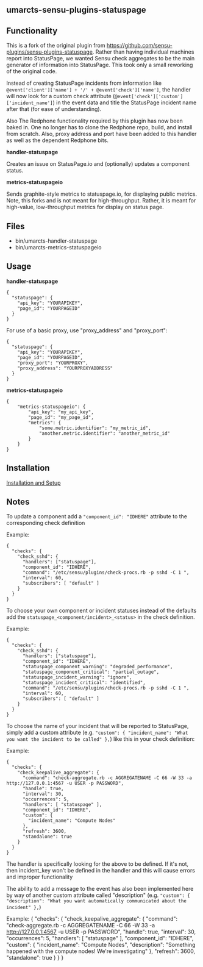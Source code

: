 ## umarcts-sensu-plugins-statuspage

## Functionality

This is a fork of the original plugin from https://github.com/sensu-plugins/sensu-plugins-statuspage. Rather than having individual machines report into StatusPage, we wanted Sensu check aggregates to be the main generator of information into StatusPage. This took only a small reworking of the original code. 

Instead of creating StatusPage incidents from information like `@event['client']['name'] + '/' + @event['check']['name']`, the handler will now look for a custom check attribute (`@event['check']['custom']['incident_name']`) in the event data and title the StatusPage incident name after that (for ease of understanding).

Also The Redphone functionality required by this plugin has now been baked in. One no longer has to clone the Redphone repo, build, and install from scratch. Also, proxy address and port have been added to this handler as well as the dependent Redphone bits.

**handler-statuspage**

Creates an issue on StatusPage.io and (optionally) updates a component status.

**metrics-statuspageio**

Sends graphite-style metrics to statuspage.io, for displaying public metrics.  Note, this forks and is not meant for high-throughput.  Rather, it is meant for high-value, low-throughput metrics for display on status page.

## Files
 * bin/umarcts-handler-statuspage
 * bin/umarcts-metrics-statuspageio

## Usage

**handler-statuspage**
```
{
  "statuspage": {
    "api_key": "YOURAPIKEY",
    "page_id": "YOURPAGEID"
  }
}
```

For use of a basic proxy, use "proxy_address" and "proxy_port":
```
{
  "statuspage": {
    "api_key": "YOURAPIKEY",
    "page_id": "YOURPAGEID",
    "proxy_port": "YOURPROXY",
    "proxy_address": "YOURPROXYADDRESS"
  }
}
```

**metrics-statuspageio**
```
{
    "metrics-statuspageio": {
        "api_key": "my_api_key",
        "page_id": "my_page_id",
        "metrics": {
            "some.metric.identifier": "my_metric_id",
            "another.metric.identifier": "another_metric_id"
        }
    }
}
```
## Installation

[Installation and Setup](http://sensu-plugins.io/docs/installation_instructions.html)

## Notes

To update a component add a `"component_id": "IDHERE"` attribute to the corresponding check definition

Example:
```
{
  "checks": {
    "check_sshd": {
      "handlers": ["statuspage"],
      "component_id": "IDHERE",
      "command": "/etc/sensu/plugins/check-procs.rb -p sshd -C 1 ",
      "interval": 60,
      "subscribers": [ "default" ]
    }
  }
}
```

To choose your own component or incident statuses instead of the defaults add the `statuspage_<component/incident>_<status>` in the check definition.

Example:
```
{
  "checks": {
    "check_sshd": {
      "handlers": ["statuspage"],
      "component_id": "IDHERE",
      "statuspage_component_warning": "degraded_performance",
      "statuspage_component_critical": "partial_outage",
      "statuspage_incident_warning": "ignore",
      "statuspage_incident_critical": "identified",
      "command": "/etc/sensu/plugins/check-procs.rb -p sshd -C 1 ",
      "interval": 60,
      "subscribers": [ "default" ]
    }
  }
}
```

To choose the name of your incident that will be reported to StatusPage, simply add a custom attribute (e.g. `"custom": { "incident_name": "What you want the incident to be called" },`) like this in your check definition:

Example:
```
{
  "checks": {
    "check_keepalive_aggregate": {
      "command": "check-aggregate.rb -c AGGREGATENAME -C 66 -W 33 -a http://127.0.0.1:4567 -u USER -p PASSWORD",
      "handle": true,
      "interval": 30,
      "occurrences": 5,
      "handlers": [ "statuspage" ],
      "component_id": "IDHERE",
      "custom": {
        "incident_name": "Compute Nodes"
      },
      "refresh": 3600,
      "standalone": true
    }
  }
}   
```

The handler is specifically looking for the above to be defined. If it's not, then incident_key won't be defined in the handler and this will cause errors and improper functionality

The ability to add a message to the event has also been implemented here by way of another custom attribute called "description" (e.g. `"custom": { "description": "What you want automatically communicated about the incident" },`)

Example:
{
  "checks": {
    "check_keepalive_aggregate": {
      "command": "check-aggregate.rb -c AGGREGATENAME -C 66 -W 33 -a http://127.0.0.1:4567 -u USER -p PASSWORD",
      "handle": true,
      "interval": 30,
      "occurrences": 5,
      "handlers": [ "statuspage" ],
      "component_id": "IDHERE",
      "custom": {
        "incident_name": "Compute Nodes",
        "description": "Something happened with the compute nodes! We're investigating"
      },
      "refresh": 3600,
      "standalone": true
    }
  }
}   
